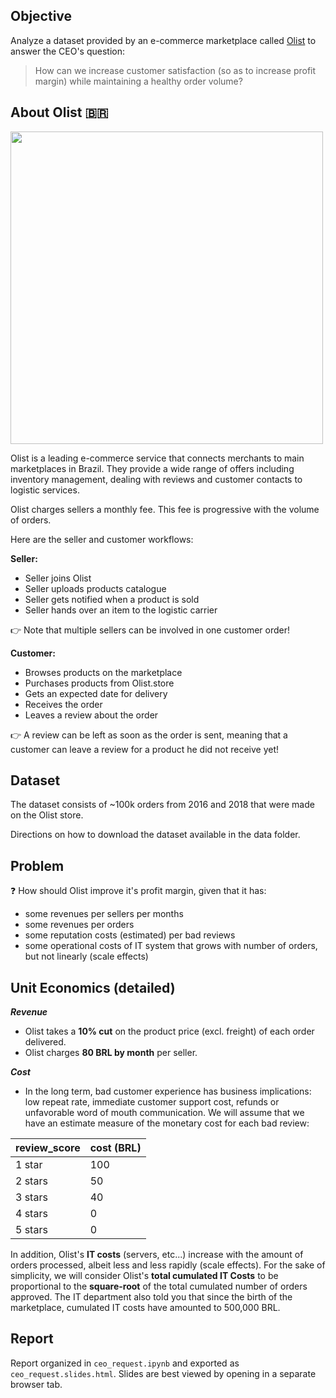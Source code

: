 ## Objective

Analyze a dataset provided by an e-commerce marketplace called [Olist](https://www.olist.com) to answer the CEO's question:

> How can we increase customer satisfaction (so as to increase profit margin) while maintaining a healthy order volume?

## About Olist 🇧🇷

<img src="https://wagon-public-datasets.s3.amazonaws.com/data-science-images/best-practices/olist.png" width="500"/>

Olist is a leading e-commerce service that connects merchants to main marketplaces in Brazil. They provide a wide range of offers including inventory management, dealing with reviews and customer contacts to logistic services.

Olist charges sellers a monthly fee. This fee is progressive with the volume of orders.

Here are the seller and customer workflows:

**Seller:**

- Seller joins Olist
- Seller uploads products catalogue
- Seller gets notified when a product is sold
- Seller hands over an item to the logistic carrier

👉 Note that multiple sellers can be involved in one customer order!

**Customer:**

- Browses products on the marketplace
- Purchases products from Olist.store
- Gets an expected date for delivery
- Receives the order
- Leaves a review about the order

👉 A review can be left as soon as the order is sent, meaning that a customer can leave a review for a product he did not receive yet!

## Dataset

The dataset consists of ~100k orders from 2016 and 2018 that were made on the Olist store.

Directions on how to download the dataset available in the data folder.


## Problem

❓ How should Olist improve it's profit margin, given that it has:
 - some revenues per sellers per months
 - some revenues per orders
 - some reputation costs (estimated) per bad reviews
 - some operational costs of IT system that grows with number of orders, but not linearly (scale effects)

## Unit Economics (detailed)

***Revenue***

- Olist takes a **10% cut** on the product price (excl. freight) of each order delivered.
- Olist charges **80 BRL by month** per seller.

***Cost***

- In the long term, bad customer experience has business implications: low repeat rate, immediate customer support cost, refunds or unfavorable word of mouth communication. We will assume that we have an estimate measure of the monetary cost for each bad review:

review_score|cost (BRL)
---|---
1 star|100
2 stars|50
3 stars|40
4 stars|0
5 stars|0

In addition, Olist's **IT costs** (servers, etc...) increase with the amount of orders processed, albeit less and less rapidly (scale effects).
For the sake of simplicity, we will consider Olist's **total cumulated IT Costs** to be proportional to the **square-root** of the total cumulated number of orders approved.
The IT department also told you that since the birth of the marketplace, cumulated IT costs have amounted to 500,000 BRL.

## Report

Report organized in `ceo_request.ipynb` and exported as `ceo_request.slides.html`.
Slides are best viewed by opening in a separate browser tab.
